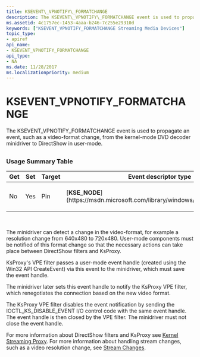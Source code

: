 ```yaml
---
title: KSEVENT\_VPNOTIFY\_FORMATCHANGE
description: The KSEVENT\_VPNOTIFY\_FORMATCHANGE event is used to propagate an event, such as a video-format change, from the kernel-mode DVD decoder minidriver to DirectShow in user-mode.
ms.assetid: 4c1757ec-1453-4aaa-b246-7c255e29310d
keywords: ["KSEVENT_VPNOTIFY_FORMATCHANGE Streaming Media Devices"]
topic_type:
- apiref
api_name:
- KSEVENT_VPNOTIFY_FORMATCHANGE
api_type:
- NA
ms.date: 11/28/2017
ms.localizationpriority: medium
---
```


# KSEVENT\_VPNOTIFY\_FORMATCHANGE


The KSEVENT\_VPNOTIFY\_FORMATCHANGE event is used to propagate an event, such as a video-format change, from the kernel-mode DVD decoder minidriver to DirectShow in user-mode.

## <span id="ddk_ksevent_vpnotify_formatchange_ks"></span><span id="DDK_KSEVENT_VPNOTIFY_FORMATCHANGE_KS"></span>


### <span id="usage_summary_table"></span><span id="USAGE_SUMMARY_TABLE"></span>Usage Summary Table

<table>
<colgroup>
<col width="20%" />
<col width="20%" />
<col width="20%" />
<col width="20%" />
<col width="20%" />
</colgroup>
<thead>
<tr class="header">
<th>Get</th>
<th>Set</th>
<th>Target</th>
<th>Event descriptor type</th>
<th>Event value type</th>
</tr>
</thead>
<tbody>
<tr class="odd">
<td><p>No</p></td>
<td><p>Yes</p></td>
<td><p>Pin</p></td>
<td><p>[<strong>KSE_NODE</strong>](https://msdn.microsoft.com/library/windows/hardware/ff561937)</p></td>
<td><p>[<strong>KSEVENTDATA</strong>](https://msdn.microsoft.com/library/windows/hardware/ff561750)</p></td>
</tr>
</tbody>
</table>

 

The minidriver can detect a change in the video-format, for example a resolution change from 640x480 to 720x480. User-mode components must be notified of this format change so that the necessary actions can take place between DirectShow filters and KsProxy.

KsProxy's VPE filter passes a user-mode event handle (created using the Win32 API CreateEvent) via this event to the minidriver, which must save the event handle.

The minidriver later sets this event handle to notify the KsProxy VPE filter, which renegotiates the connection based on the new video format.

The KsProxy VPE filter disables the event notification by sending the IOCTL\_KS\_DISABLE\_EVENT I/O control code with the same event handle. The event handle is then closed by the VPE filter. The minidriver must not close the event handle.

For more information about DirectShow filters and KsProxy see [Kernel Streaming Proxy](https://msdn.microsoft.com/library/windows/hardware/ff560877). For more information about handling stream changes, such as a video resolution change, see [Stream Changes](https://msdn.microsoft.com/library/windows/hardware/ff568284).

 

 





